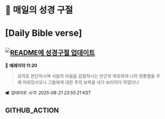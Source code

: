 # 🙏 매일의 성경 구절
# [Daily Bible verse]
## [![README에 성경구절 업데이트](https://github.com/DONGSUKA/first_test/actions/workflows/update-readme-bible.yml/badge.svg)](https://github.com/DONGSUKA/first_test/actions/workflows/update-readme-bible.yml)
<!-- START_BIBLE_VERSE -->
📖 **예레미야 11:20**
> 공의로 판단하시며 사람의 마음을 감찰하시는 만군의 여호와여 나의 원통함을 주께 아뢰었사오니 그들에게 대한 주의 보복을 내가 보리이다 하였더니

🕊️ _업데이트 시각: 2025-08-21 23:55:21 KST_
  <!-- END_BIBLE_VERSE -->
## GITHUB_ACTION
